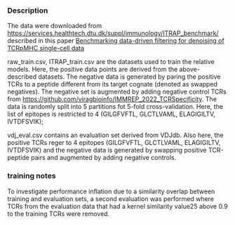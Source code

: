 
###  Description 

The data were downloaded from https://services.healthtech.dtu.dk/suppl/immunology/ITRAP_benchmark/
described in this paper [Benchmarking data-driven filtering for denoising of TCRpMHC single-cell data](https://www.nature.com/articles/s41598-023-43048-3#data-availability)



raw_train.csv, ITRAP_train.csv are the datasets used to train the relative models. Here, the positive data points are derived from the above-described datasets. The negative data is generated by paring the positive TCRs to a peptide different from its target cognate (denoted as swapped negatives). The negative set is augmented by adding negative control TCRs from https://github.com/viragbioinfo/IMMREP_2022_TCRSpecificity. The data is randomly split into 5 partitions fot 5-fold cross-validation. Here, the list of epitopes is restricted to 4 (GILGFVFTL, GLCTLVAML, ELAGIGILTV, IVTDFSVIK);

vdj_eval.csv contains an evaluation set derived from VDJdb. Also here, the positive TCRs reger to 4 epitopes (GILGFVFTL, GLCTLVAML, ELAGIGILTV, IVTDFSVIK) and the negative data is generated by swapping positive TCR-peptide pairs and augmented by adding negative controls.

### training notes

To investigate performance inflation due to a similarity overlap between training and evaluation sets, a second evaluation was performed where TCRs from the evaluation data that had a kernel similarity value25 above 0.9 to the training TCRs were removed.


